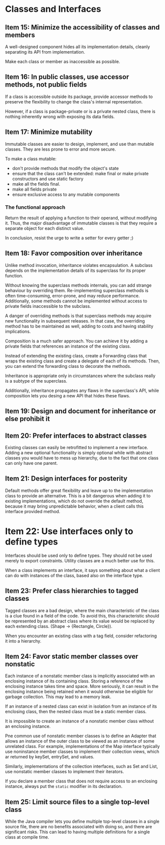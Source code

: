 # Classes and Interfaces

## Item 15: Minimize the accessibility of classes and members

A well-designed component hides all its implementation details, cleanly separating
its API from implementation.

Make each class or member as inaccessible as possible.

## Item 16: In public classes, use accessor methods, not public fields

If a class is accessible outside its package, provide accessor methods 
to preserve the flexibility to change the class's internal representation.

However, if a class is package-private or is a private nested class,
there is nothing inherently wrong with exposing its data fields.

## Item 17: Minimize mutability

Immutable classes are easier to design, implement, and use than mutable classes.
They are less prone to error and more secure.

To make a class mutable:

- don't provide methods that modify the object's state
- ensure that the class can't be extended: make final or make private constructors and use static factory
- make all the fields final.
- make all fields private
- ensure exclusive access to any mutable components

### The functional approach

Return the result of applying a function to their operand, without modifying it.
Thus, the major disadvantage of immutable classes is that they require a separate object
for each distinct value.

In conclusion, resist the urge to write a setter for every getter ;)

## Item 18: Favor composition over inheritance

Unlike method invocation, inheritance violates encapsulation. A subclass depends on the implementation details
of its superclass for its proper function.

Without knowing the superclass methods internals, you can add strange behaviour by overriding them.
Re-implementing superclass methods is often time-consuming, error-prone, and may reduce performance.
Additionally, some methods cannot be implemented without access to private fields inaccessible to the subclass.

A danger of overriding methods is that superclass methods may acquire new functionality in subsequent releases.
In that case, the overriding method has to be maintained as well, adding to costs and having stability implications.

Composition is a much safer approach. You can achieve it by adding a private fields that references an instance
of the existing class.

Instead of extending the existing class, create a Forwarding class that wraps the existing class and
create a delegate of each of its methods. Then, you can extend the forwarding class to decorate the methods.

Inheritance is appropriate only in circumstances where the subclass really is a subtype of the superclass.

Additionally, inheritance propagates any flaws in the superclass's API, while composition lets you desing a new API
that hides these flaws.

## Item 19: Design and document for inheritance or else prohibit it

## Item 20: Prefer interfaces to abstract classes

Existing classes can easily be retrofitted to implement a new interface. Adding a new optional functionality
is simply optional while with abstract classes you would have to mess up hierarchy, due to the fact that
one class can only have one parent.

## Item 21: Design interfaces for posterity

Default methods offer great flexibility and leave up to the implementation class to provide an alternative.
This is a bit dangerous when adding it to existing implementations, which do not override the default method,
because it may bring unpredictable behavior, when a client calls this interface provided method.

# Item 22: Use interfaces only to define types

Interfaces should be used only to define types. They should not be used merely to export constraints. Utility 
classes are a much better use for this.

When a class implements an interface, it says something about what a client can do with instances of
the class, based also on the interface type.

## Item 23: Prefer class hierarchies to tagged classes

Tagged classes are a bad design, where the main characteristic of the class is a clue found in a field of the code.
To avoid this, this characteristic should be represented by an abstract class where its value
would be replaced by each extending class. (Shape -> {Rectangle, Circle}).

When you encounter an existing class with a tag field, consider refactoring it into a hierarchy.

## Item 24: Favor static member classes over nonstatic

Each instance of a nonstatic member class is implicitly associated with an enclosing instance of its containing class.
Storing a reference of the enclosing instance takes time and space. More seriously, it can result in the
enclosing instance being retained when it would otherwise be eligible for garbage collection. This may lead
to a memory leak.

If an instance of a nested class can exist in isolation from an instance of its enclosing class, then
the nested class must be a static member class.

It is impossible to create an instance of a nonstatic member class without an enclosing instance.

Pne common use of nonstatic member classes is to define an Adapter that allows an instance of the outer class
to be viewed as an instance of some unrelated class. For example, implementations of the Map interface typically
use noninstance member classes to implement their collection views, which ar returned by keySet, entrySet, and values.

Similarly, implementations of the collection interfaces, such as Set and List, use nonstatic member classes
to implement their iterators.
 
If you declare a member class that does not require access to an enclosing instance, always put the `static`
modifier in its declaration.

## Item 25: Limit source files to a single top-level class

While the Java compiler lets you define multiple top-level classes in a single source file, there are no
benefits associated with doing so, and there are significant risks. This can lead to having multiple definitions
for a single class at compile time.
